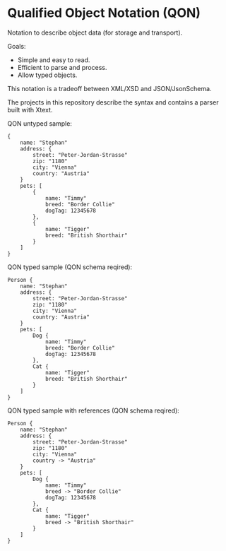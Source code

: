 # Qualified Object Notation (QON)

Notation to describe object data (for storage and transport).


Goals:

* Simple and easy to read.
* Efficient to parse and process.
* Allow typed objects.


This notation is a tradeoff between XML/XSD and JSON/JsonSchema.


The projects in this repository describe the syntax and contains a parser built with Xtext.


QON untyped sample:

	{	
		name: "Stephan"
		address: {
			street: "Peter-Jordan-Strasse"
			zip: "1180"
			city: "Vienna"
			country: "Austria"
		}
		pets: [ 
			{	
				name: "Timmy"
				breed: "Border Collie"
				dogTag: 12345678
			},
			{	
				name: "Tigger"
				breed: "British Shorthair"
			}
		]
	}
	
QON typed sample (QON schema reqired):
	
	Person {	
		name: "Stephan"
		address: {
			street: "Peter-Jordan-Strasse"
			zip: "1180"
			city: "Vienna"
			country: "Austria"
		}
		pets: [ 
			Dog {	
				name: "Timmy"
				breed: "Border Collie"
				dogTag: 12345678
			},
			Cat {	
				name: "Tigger"
				breed: "British Shorthair"
			}
		]
	}

QON typed sample with references (QON schema reqired):
	
	Person {	
		name: "Stephan"
		address: {
			street: "Peter-Jordan-Strasse"
			zip: "1180"
			city: "Vienna"
			country -> "Austria"
		}
		pets: [ 
			Dog {	
				name: "Timmy"
				breed -> "Border Collie"
				dogTag: 12345678
			},
			Cat {	
				name: "Tigger"
				breed -> "British Shorthair"
			}
		]
	}
